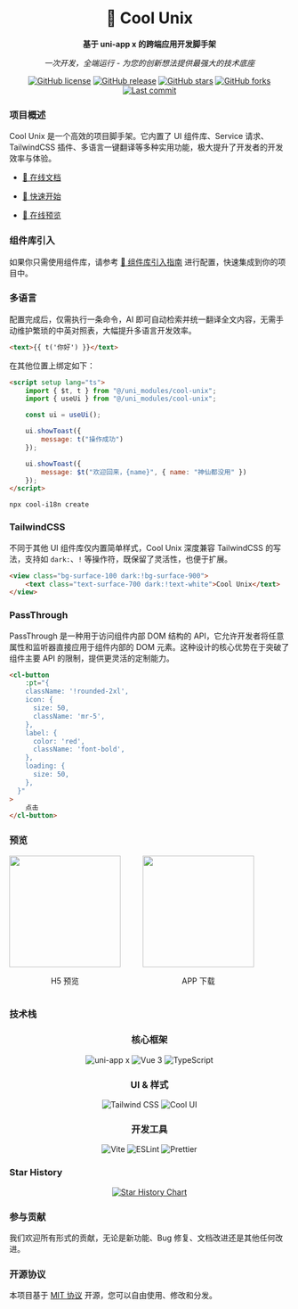 <div align="center">
  
# 🚀 Cool Unix

**基于 uni-app x 的跨端应用开发脚手架**

_一次开发，全端运行 - 为您的创新想法提供最强大的技术底座_

[![GitHub license](https://img.shields.io/badge/license-MIT-green?style=flat-square)](https://github.com/cool-team-official/cool-unix/blob/master/LICENSE)
[![GitHub release](https://img.shields.io/github/package-json/v/cool-team-official/cool-unix?style=flat-square&color=blue)](https://github.com/cool-team-official/cool-unix/releases)
[![GitHub stars](https://img.shields.io/github/stars/cool-team-official/cool-unix?style=flat-square&color=yellow)](https://github.com/cool-team-official/cool-unix/stargazers)
[![GitHub forks](https://img.shields.io/github/forks/cool-team-official/cool-unix?style=flat-square&color=orange)](https://github.com/cool-team-official/cool-unix/network)
[![Last commit](https://img.shields.io/github/last-commit/cool-team-official/cool-unix?style=flat-square&color=red)](https://github.com/cool-team-official/cool-unix/commits)

</div>

### 项目概述

Cool Unix 是一个高效的项目脚手架。它内置了 UI 组件库、Service 请求、TailwindCSS 插件、多语言一键翻译等多种实用功能，极大提升了开发者的开发效率与体验。

- [📖 在线文档](https://unix.cool-js.com/)

- [🎯 快速开始](https://unix.cool-js.com/src/introduce/quick.html)

- [🌟 在线预览](https://unix.cool-js.com/demo)

### 组件库引入

如果你只需使用组件库，请参考 [🚀 组件库引入指南](https://unix.cool-js.com/src/introduce/uni-components.html) 进行配置，快速集成到你的项目中。

### 多语言

配置完成后，仅需执行一条命令，AI 即可自动检索并统一翻译全文内容，无需手动维护繁琐的中英对照表，大幅提升多语言开发效率。

```html
<text>{{ t('你好') }}</text>
```

在其他位置上绑定如下：

```html
<script setup lang="ts">
	import { $t, t } from "@/uni_modules/cool-unix";
	import { useUi } from "@/uni_modules/cool-unix";

	const ui = useUi();

	ui.showToast({
		message: t("操作成功")
	});

	ui.showToast({
		message: $t("欢迎回来，{name}", { name: "神仙都没用" })
	});
</script>
```

```shell
npx cool-i18n create
```

### TailwindCSS

不同于其他 UI 组件库仅内置简单样式，Cool Unix 深度兼容 TailwindCSS 的写法，支持如 `dark:`、`!` 等操作符，既保留了灵活性，也便于扩展。

```html
<view class="bg-surface-100 dark:!bg-surface-900">
	<text class="text-surface-700 dark:!text-white">Cool Unix</text>
</view>
```

### PassThrough

PassThrough 是一种用于访问组件内部 DOM 结构的 API，它允许开发者将任意属性和监听器直接应用于组件内部的 DOM 元素。这种设计的核心优势在于突破了组件主要 API 的限制，提供更灵活的定制能力。

```html
<cl-button
	:pt="{
    className: '!rounded-2xl',
    icon: {
      size: 50,
      className: 'mr-5',
    },
    label: {
      color: 'red',
      className: 'font-bold',
    },
    loading: {
      size: 50,
    },
  }"
>
	点击
</cl-button>
```

### 预览

<div style="display: flex; align-items: center; gap: 40px;">
  <div style="text-align: center;">
    <img src="https://unix.cool-js.com/qrcode-h5.png" width="200px" />
    <p>H5 预览</p>
  </div>
  <div style="text-align: center;">
    <img src="https://unix.cool-js.com/qrcode-apk.png" width="200px" />
    <p>APP 下载</p>
  </div>
</div>

### 技术栈

<div align="center">

### 核心框架

![uni-app x](https://img.shields.io/badge/uni--app%20x-2CA5E0?style=for-the-badge&logo=vue.js&logoColor=white)
![Vue 3](https://img.shields.io/badge/Vue%203-4FC08D?style=for-the-badge&logo=vue.js&logoColor=white)
![TypeScript](https://img.shields.io/badge/TypeScript-007ACC?style=for-the-badge&logo=typescript&logoColor=white)

### UI & 样式

![Tailwind CSS](https://img.shields.io/badge/Tailwind%20CSS-38B2AC?style=for-the-badge&logo=tailwind-css&logoColor=white)
![Cool UI](https://img.shields.io/badge/Cool%20UI-FF6B6B?style=for-the-badge&logo=componentstore&logoColor=white)

### 开发工具

![Vite](https://img.shields.io/badge/Vite-B73BFE?style=for-the-badge&logo=vite&logoColor=FFD62E)
![ESLint](https://img.shields.io/badge/ESLint-4B32C3?style=for-the-badge&logo=eslint&logoColor=white)
![Prettier](https://img.shields.io/badge/Prettier-F7B93E?style=for-the-badge&logo=prettier&logoColor=black)

</div>

### Star History

<div align="center">

[![Star History Chart](https://api.star-history.com/svg?repos=cool-team-official/cool-unix&type=Date)](https://star-history.com/#cool-team-official/cool-unix&Date)

</div>

### 参与贡献

我们欢迎所有形式的贡献，无论是新功能、Bug 修复、文档改进还是其他任何改进。

### 开源协议

本项目基于 [MIT 协议](LICENSE) 开源，您可以自由使用、修改和分发。
